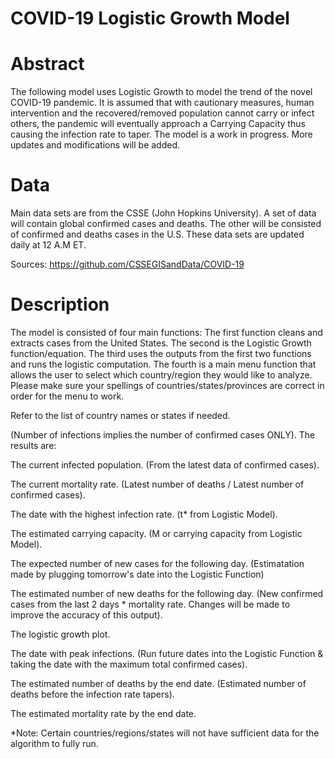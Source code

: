 # COVID-19 Logistic Growth Model

# Abstract
The following model uses Logistic Growth to model the trend of the novel COVID-19 pandemic. It is assumed that with cautionary measures, human intervention and the recovered/removed population cannot carry or infect others, the pandemic will eventually approach a Carrying Capacity thus causing the infection rate to taper. 
The model is a work in progress. More updates and modifications will be added.

# Data
Main data sets are from the CSSE (John Hopkins University). A set of data will contain global confirmed cases and deaths. The other will be consisted of confirmed and deaths cases in the U.S. These data sets are updated daily at 12 A.M ET.

Sources: https://github.com/CSSEGISandData/COVID-19

# Description
The model is consisted of four main functions:
The first function cleans and extracts cases from the United States.
The second is the Logistic Growth function/equation.
The third uses the outputs from the first two functions and runs the logistic computation. 
The fourth is a main menu function that allows the user to select which country/region they would like to analyze.
Please make sure your spellings of countries/states/provinces are correct in order for the menu to work. 

Refer to the list of country names or states if needed. 

(Number of infections implies the number of confirmed cases ONLY).
The results are:

The current infected population. (From the latest data of confirmed cases).

The current mortality rate. (Latest number of deaths / Latest number of confirmed cases).

The date with the highest infection rate. (t* from Logistic Model).

The estimated carrying capacity. (M or carrying capacity from Logistic Model).

The expected number of new cases for the following day. (Estimatation made by plugging tomorrow's date into the Logistic Function)

The estimated number of new deaths for the following day. (New confirmed cases from the last 2 days * mortality rate. Changes will be made to improve the accuracy of this output). 

The logistic growth plot.

The date with peak infections. (Run future dates into the Logistic Function & taking the date with the maximum total confirmed cases).

The estimated number of deaths by the end date. (Estimated number of deaths before the infection rate tapers).

The estimated mortality rate by the end date.

*Note: Certain countries/regions/states will not have sufficient data for the algorithm to fully run. 

